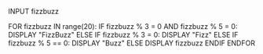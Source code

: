 INPUT fizzbuzz

FOR fizzbuzz IN range(20):
    IF fizzbuzz % 3 = 0 AND fizzbuzz % 5 = 0:
        DISPLAY "FizzBuzz"
    ELSE IF fizzbuzz % 3 = 0:
        DISPLAY "Fizz"
    ELSE IF fizzbuzz % 5 == 0:
        DISPLAY "Buzz"
    ELSE
         DISPLAY fizzbuzz
    ENDIF
ENDFOR
